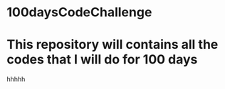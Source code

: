 # 100daysCodeChallenge
# This repository will contains all the codes that I will do for 100 days
hhhhh

